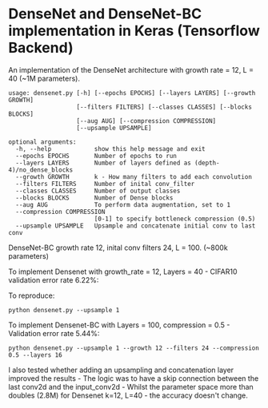 # DenseNet and DenseNet-BC implementation in Keras (Tensorflow Backend)

An implementation of the DenseNet architecture with growth rate = 12, L = 40 (~1M parameters).

~~~
usage: densenet.py [-h] [--epochs EPOCHS] [--layers LAYERS] [--growth GROWTH]
                   [--filters FILTERS] [--classes CLASSES] [--blocks BLOCKS]
                   [--aug AUG] [--compression COMPRESSION]
                   [--upsample UPSAMPLE]

optional arguments:
  -h, --help            show this help message and exit
  --epochs EPOCHS       Number of epochs to run
  --layers LAYERS       Number of layers defined as (depth-4)/no_dense_blocks
  --growth GROWTH       k - How many filters to add each convolution
  --filters FILTERS     Number of inital conv_filter
  --classes CLASSES     Number of output classes
  --blocks BLOCKS       Number of Dense blocks
  --aug AUG             To perform data augmentation, set to 1
  --compression COMPRESSION
                        [0-1] to specify bottleneck compression (0.5)
  --upsample UPSAMPLE   Upsample and concatenate initial conv to last conv
  ~~~


DenseNet-BC growth rate 12, inital conv filters 24, L = 100. (~800k parameters)

To implement Densenet with growth_rate = 12, Layers = 40 - CIFAR10 validation error rate 6.22%:

To reproduce:

~~~ 
python densenet.py --upsample 1
~~~

To implement Densenet-BC with Layers = 100, compression = 0.5 - Validation error rate 5.44%:

~~~ 
python densenet.py --upsample 1 --growth 12 --filters 24 --compression 0.5 --layers 16
~~~


I also tested whether adding an upsampling and concatenation layer improved the results - The logic was to have a skip connection between the last conv2d and the input_conv2d - Whilst the parameter space more than doubles (2.8M) for Densenet k=12, L=40 - the accuracy doesn't change.
